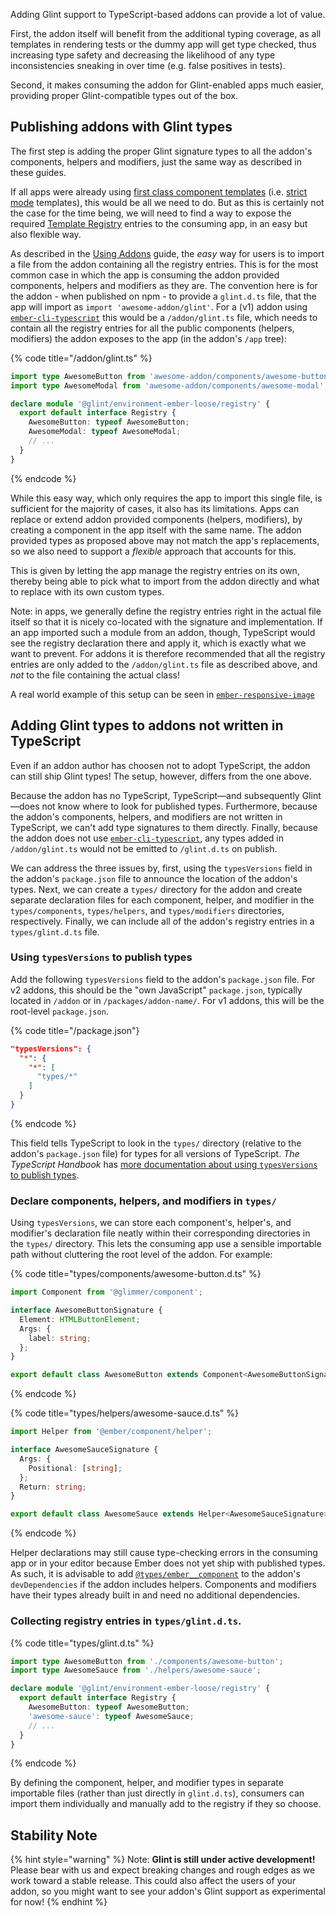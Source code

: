 Adding Glint support to TypeScript-based addons can provide a lot of value. 

First, the addon itself will benefit from the additional typing coverage, as all templates in rendering tests or the dummy app will get type checked, thus increasing type safety and decreasing the likelihood of any type inconsistencies sneaking in over time (e.g. false positives in tests).

Second, it makes consuming the addon for Glint-enabled apps much easier, providing proper Glint-compatible types out of the box.

## Publishing addons with Glint types

The first step is adding the proper Glint signature types to all the addon's components, helpers and modifiers, just the same way as described in these guides.

If all apps were already using [first class component templates] (i.e. [strict mode] templates), this would be all we need to do. But as this is certainly not the case for the time being, we will need to find a way to expose the required [Template Registry] entries to the consuming app, in an easy but also flexible way.

As described in the [Using Addons] guide, the *easy* way for users is to import a file from the addon containing all the registry entries. This is for the most common case in which the app is consuming the addon provided components, helpers and modifiers as they are. The convention here is for the addon - when published on npm - to provide a `glint.d.ts` file, that the app will import as `import 'awesome-addon/glint'`. For a (v1) addon using [`ember-cli-typescript`][ect] this would be a `/addon/glint.ts` file, which needs to contain all the registry entries for all the public components (helpers, modifiers) the addon exposes to the app (in the addon's `/app` tree):

{% code title="/addon/glint.ts" %}

```typescript
import type AwesomeButton from 'awesome-addon/components/awesome-button';
import type AwesomeModal from 'awesome-addon/components/awesome-modal';

declare module '@glint/environment-ember-loose/registry' {
  export default interface Registry {
    AwesomeButton: typeof AwesomeButton;
    AwesomeModal: typeof AwesomeModal;
    // ...
  }
}
```

{% endcode %}

While this easy way, which only requires the app to import this single file, is sufficient for the majority of cases, it also has its limitations. Apps can replace or extend addon provided components (helpers, modifiers), by creating a component in the app itself with the same name. The addon provided types as proposed above may not match the app's replacements, so we also need to support a *flexible* approach that accounts for this.

This is given by letting the app manage the registry entries on its own, thereby being able to pick what to import from the addon directly and what to replace with its own custom types.

Note: in apps, we generally define the registry entries right in the actual file itself so that it is nicely co-located with the signature and implementation. If an app imported such a module from an addon, though, TypeScript would see the registry declaration there and apply it, which is exactly what we want to prevent. For addons it is therefore recommended that all the registry entries are only added to the `/addon/glint.ts` file as described above, and *not* to the file containing the actual class!

A real world example of this setup can be seen in [`ember-responsive-image`][eri]

## Adding Glint types to addons not written in TypeScript

Even if an addon author has choosen not to adopt TypeScript, the addon can still ship Glint types! The setup, however, differs from the one above. 

Because the addon has no TypeScript, TypeScript—and subsequently Glint—does not know where to look for published types. Furthermore, because the addon's components, helpers, and modifiers are not written in TypeScript, we can't add type signatures to them directly. Finally, because the addon does not use [`ember-cli-typescript`][ect], any types added in `/addon/glint.ts` would not be emitted to `/glint.d.ts` on publish. 

We can address the three issues by, first, using the `typesVersions` field in the addon's `package.json` file to announce the location of the addon's types. Next, we can create a `types/` directory for the addon and create separate declaration files for each component, helper, and modifier in the `types/components`, `types/helpers`, and `types/modifiers` directories, respectively. Finally, we can include all of the addon's registry entries in a `types/glint.d.ts` file.

### Using `typesVersions` to publish types

Add the following `typesVersions` field to the addon's `package.json` file. For v2 addons, this should be the "own JavaScript" `package.json`, typically located in `/addon` or in `/packages/addon-name/`. For v1 addons, this will be the root-level `package.json`.

{% code title="/package.json"}

```json
"typesVersions": {
  "*": {
    "*": [
      "types/*"
    ]
  }
}
```

{% endcode %}

This field tells TypeScript to look in the `types/` directory (relative to the addon's `package.json` file) for types for all versions of TypeScript. _The TypeScript Handbook_ has [more documentation about using `typesVersions` to publish types][typesVersions].

### Declare components, helpers, and modifiers in `types/`

Using `typesVersions`, we can store each component's, helper's, and modifier's declaration file neatly within their corresponding directories in the `types/` directory. This lets the consuming app use a sensible importable path without cluttering the root level of the addon. For example:

{% code title="types/components/awesome-button.d.ts" %}

```typescript
import Component from '@glimmer/component';

interface AwesomeButtonSignature {
  Element: HTMLButtonElement;
  Args: {
    label: string;
  };
}

export default class AwesomeButton extends Component<AwesomeButtonSignature> {}
```

{% endcode %}

{% code title="types/helpers/awesome-sauce.d.ts" %}

```typescript
import Helper from '@ember/component/helper';

interface AwesomeSauceSignature {
  Args: {
    Positional: [string];
  };
  Return: string;
}

export default class AwesomeSauce extends Helper<AwesomeSauceSignature> {}
```

{% endcode %}

Helper declarations may still cause type-checking errors in the consuming app or in your editor because Ember does not yet ship with published types. As such, it is advisable to add [`@types/ember__component`][types-ember-component] to the addon's `devDependencies` if the addon includes helpers. Components and modifiers have their types already built in and need no additional dependencies.

### Collecting registry entries in `types/glint.d.ts`.

{% code title="types/glint.d.ts" %}

```typescript
import type AwesomeButton from './components/awesome-button';
import type AwesomeSauce from './helpers/awesome-sauce';

declare module '@glint/environment-ember-loose/registry' {
  export default interface Registry {
    AwesomeButton: typeof AwesomeButton;
    'awesome-sauce': typeof AwesomeSauce;
    // ...
  }
}
```

{% endcode %}

By defining the component, helper, and modifier types in separate importable files (rather than just directly in `glint.d.ts`), consumers can import them individually and manually add to the registry if they so choose.

## Stability Note

{% hint style="warning" %}
Note: **Glint is still under active development!** Please bear with us and expect breaking changes and rough edges as we work toward a stable release. This could also affect the users of your addon, so you might want to see your addon's Glint support as experimental for now!
{% endhint %}


[strict mode]: http://emberjs.github.io/rfcs/0496-handlebars-strict-mode.html
[first class component templates]: http://emberjs.github.io/rfcs/0779-first-class-component-templates.html
[Template Registry]: template-registry.md
[Using Addons]: using-addons.md
[ect]: https://github.com/typed-ember/ember-cli-typescript
[eri]: https://github.com/kaliber5/ember-responsive-image
[typesVersions]: https://www.typescriptlang.org/docs/handbook/declaration-files/publishing.html#version-selection-with-typesversions
[types-ember-component]: https://github.com/DefinitelyTyped/DefinitelyTyped/tree/master/types/ember__component
